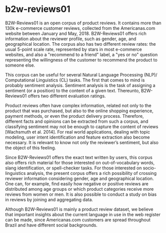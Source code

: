 # b2w-reviews01

B2W-Reviews01 is an open corpus of product reviews. It contains more than 130k e-commerce customer reviews, collected from the Americanas.com website between January and May, 2018. B2W-Reviews01 offers rich information about the reviewer profile, such as gender, age, and geographical location. The corpus also has two different review rates: the usual 5-point scale rate, represented by stars in most e-commerce websites, and also a "recommend to a friend" label, a "yes or no" question representing the willingness of the customer to recommend the product to someone else.

This corpus can be useful for several Natural Language Processing (NLP)/ Computational Linguistics (CL) tasks. The first that comes to mind is probably sentiment analysis. Sentiment analysis is the task of assigning a sentiment (or a position) to the content of a given text. Thereunto, B2W-Reviews01 offers two different evaluation ratings.

Product reviews often have complex information, related not only to the product that was purchased, but also to the online shopping experience, payment methods, or even the product delivery process. Therefore, different facts and opinions can be extracted from such a corpus, and classifying sentiment may not be enough to capture the content of reviews [Wachsmuth et al. 2014]. For real world applications, dealing with topic modeling, user intent identification and feature extraction also become necessary. It is relevant to know not only the reviewer’s sentiment, but also the object of this feeling.

Since B2W-Reviews01 offers the exact text written by users, this corpus also offers rich material for those interested on out-of-vocabulary words, slang identification, or spell-checker tasks. For those interested on socio-linguistics analysis, the present corpus offers a rich possibility of crossing reviewer information considering gender, age and geographical location. One can, for example, find easily how negative or positive reviews are distributed among age groups or which product categories receive more reviews from women or men. It is also possible to conduct a study on bias in reviews by joining and aggregating data.

Although B2W-Reviews01 is mainly a product review dataset, we believe that important insights about the current language in use in the web register can be made, since Americanas.com customers are spread throughout Brazil and have different social backgrounds.
